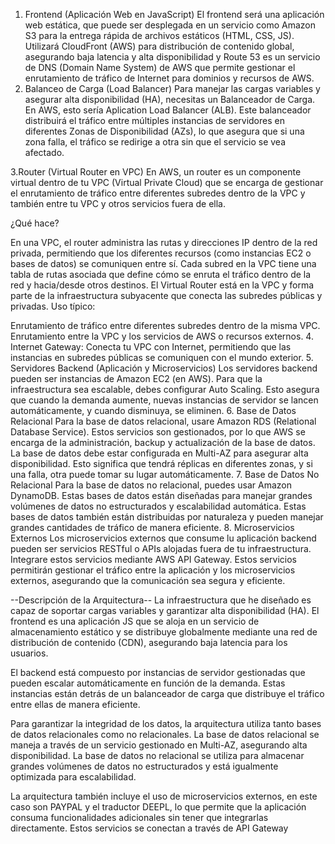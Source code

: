 1. Frontend (Aplicación Web en JavaScript)
El frontend será una aplicación web estática, que puede ser desplegada en un servicio como Amazon S3 para la entrega rápida de archivos estáticos (HTML, CSS, JS).
Utilizará CloudFront (AWS) para distribución de contenido global, asegurando baja latencia y alta disponibilidad y Route 53 es un servicio de DNS (Domain Name System) de AWS que permite gestionar el enrutamiento de tráfico de Internet para dominios y recursos de AWS.
2. Balanceo de Carga (Load Balancer)
Para manejar las cargas variables y asegurar alta disponibilidad (HA), necesitas un Balanceador de Carga. En AWS, esto sería Aplication Load Balancer (ALB).
Este balanceador distribuirá el tráfico entre múltiples instancias de servidores en diferentes Zonas de Disponibilidad (AZs), lo que asegura que si una zona falla, el tráfico se redirige a otra sin que el servicio se vea afectado.

3.Router (Virtual Router en VPC)
En AWS, un router es un componente virtual dentro de tu VPC (Virtual Private Cloud) que se encarga de gestionar el enrutamiento de tráfico entre diferentes subredes dentro de la VPC y también entre tu VPC y otros servicios fuera de ella.

¿Qué hace?

En una VPC, el router administra las rutas y direcciones IP dentro de la red privada, permitiendo que los diferentes recursos (como instancias EC2 o bases de datos) se comuniquen entre sí.
Cada subred en la VPC tiene una tabla de rutas asociada que define cómo se enruta el tráfico dentro de la red y hacia/desde otros destinos.
El Virtual Router está en la VPC y forma parte de la infraestructura subyacente que conecta las subredes públicas y privadas.
Uso típico:

Enrutamiento de tráfico entre diferentes subredes dentro de la misma VPC.
Enrutamiento entre la VPC y los servicios de AWS o recursos externos.
4. Internet Gateway: Conecta tu VPC con Internet, permitiendo que las instancias en subredes públicas se comuniquen con el mundo exterior.
5. Servidores Backend (Aplicación y Microservicios)
Los servidores backend pueden ser instancias de Amazon EC2 (en AWS).
Para que la infraestructura sea escalable, debes configurar Auto Scaling. Esto asegura que cuando la demanda aumente, nuevas instancias de servidor se lancen automáticamente, y cuando disminuya, se eliminen.
6. Base de Datos Relacional
Para la base de datos relacional, usare Amazon RDS (Relational Database Service). Estos servicios son gestionados, por lo que AWS se encarga de la administración, backup y actualización de la base de datos.
La base de datos debe estar configurada en Multi-AZ para asegurar alta disponibilidad. Esto significa que tendrá réplicas en diferentes zonas, y si una falla, otra puede tomar su lugar automáticamente.
7. Base de Datos No Relacional
Para la base de datos no relacional, puedes usar Amazon DynamoDB. Estas bases de datos están diseñadas para manejar grandes volúmenes de datos no estructurados y escalabilidad automática.
Estas bases de datos también están distribuidas por naturaleza y pueden manejar grandes cantidades de tráfico de manera eficiente.
8. Microservicios Externos
Los microservicios externos que consume lu aplicación backend pueden ser servicios RESTful o APIs alojadas fuera de tu infraestructura.
Integrare estos servicios mediante AWS API Gateway. Estos servicios permitirán gestionar el tráfico entre la aplicación y los microservicios externos, asegurando que la comunicación sea segura y eficiente.



--Descripción de la Arquitectura--
La infraestructura que he diseñado es capaz de soportar cargas variables y garantizar alta disponibilidad (HA). El frontend es una aplicación JS que se aloja en un servicio de almacenamiento estático y se distribuye globalmente mediante una red de distribución de contenido (CDN), asegurando baja latencia para los usuarios.

El backend está compuesto por instancias de servidor gestionadas que pueden escalar automáticamente en función de la demanda. Estas instancias están detrás de un balanceador de carga que distribuye el tráfico entre ellas de manera eficiente.

Para garantizar la integridad de los datos, la arquitectura utiliza tanto bases de datos relacionales como no relacionales. La base de datos relacional se maneja a través de un servicio gestionado en Multi-AZ, asegurando alta disponibilidad. La base de datos no relacional se utiliza para almacenar grandes volúmenes de datos no estructurados y está igualmente optimizada para escalabilidad.

La arquitectura también incluye el uso de microservicios externos, en este caso son PAYPAL y el traductor DEEPL, lo que permite que la aplicación consuma funcionalidades adicionales sin tener que integrarlas directamente. Estos servicios se conectan a través de API Gateway